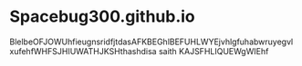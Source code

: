 # Spacebug300.github.io
BlelbeOFJOWUhfieugnsridfjtdasAFKBEGhlBEFUHLWYEjvhlgfuhabwruyegvlxufehfWHFSJHIUWATHJKSHthashdisa saith KAJSFHLIQUEWgWIEhf
